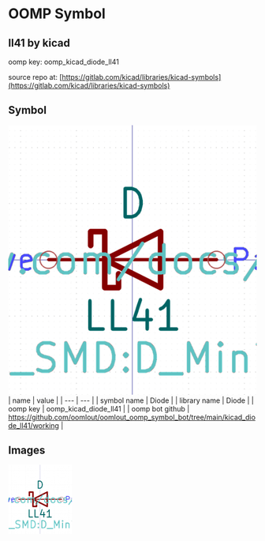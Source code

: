 # OOMP Symbol  
## ll41  by kicad  
  
oomp key: oomp_kicad_diode_ll41  
  
source repo at: [https://gitlab.com/kicad/libraries/kicad-symbols](https://gitlab.com/kicad/libraries/kicad-symbols)  
## Symbol  
  
[![working.png](working_600.png)](working.png)  
| name | value | 
| --- | --- | 
| symbol name | Diode | 
| library name | Diode | 
| oomp key | oomp_kicad_diode_ll41 | 
| oomp bot github | https://github.com/oomlout/oomlout_oomp_symbol_bot/tree/main/kicad_diode_ll41/working | 
## Images  
  
[![working.png](working_140.png)](working.png)  
